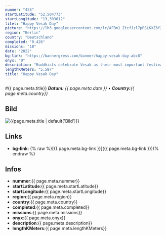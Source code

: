 ```yaml
---
nummer: "455"
startLatitude: "52,504773"
startLongitude: "13,303612"
titel: "Happy Vesak Day"
picture: "https://lh3.googleusercontent.com/lr/AFBm1_ZtcfJzl7pRSLKXZ3f2e3mWb1J4qzR7n_Y4ezkUg6PrNUlruSzC9kbSsGmlShonDZcz4SDT6THU80CRMtXcUjVM9w1o0gguIOnFuWC2wiKsZlAEhfc7QoXxnrXGqd23NAwP3nSO8Vyb1ullLL82CoVKQEZKeInSf3yJ8qBCX03AFnRvO7HMaK9_yUNWUxzXo8OJ9yhrLoEWcejOevbvdq_rgIAsj5OnnwJhyDIDeFeA8I2OWFUMeWt1Ua2BI6cRUoDt-mpYuRxKv69O8caaNKd27ZZdMH6uWBrFvjfZbs_4undNjzHLAx8JAe81jiG7uYmPgUL7i_Atj0SXYdBRlqeO35L3foF7DYUdZZdJ2K34MoFbDQz7gh2pNtENciLok8kgryFKyu0skxy0DkQb8a83Xix8Aq6o0uEisqu4CQ0BRKpaWES5KY5zAP4ZFbiDqKqe-Ub2rbwGk34oUM4epGm5eFIwIAI68cX2iZlMtCTmEk6j574hltf4jKwDxkqYo4CuWTLXuCJI2zUJxE4xsjgB_LtF_aOFDJgBZ4IHS95f6FwIuCaBM128muIdrJotSj9DysT_KpMXUxAnvZcR58oMGRifxtjc-LInejsi1zMseSRt2gh2-2E05DJkp0-2eVVylr-lIGlvgcPvYWoEfvqTi0QHcmVeFOa_1-lVTSSU_V1JTxHjpd-6CMgQYcqHjp_MbJTJP3msJI3j-uHF6-beGMNme1dqI859DQIJiKvejsFjK2A1aPS9LtscwERwaq2o_Jz-5QdnH9eVAraOhXtXjjRpGjc5fWlBJEkXJM5cCHctz7M8mc4OzSNOQbWVMNy3EQEwtIoC4z7x0fDmEdvMHtqmgIqKXPR7GpVCCJPJibgKRRMkpCEVyyl1i8XP23mUwVmt"
region: "Berlin"
country: "Deutschland"
completed: "9.426"
missions: "18"
date: "2022"
bg-link: "https://bannergress.com/banner/happy-vesak-day-abc8"
onyx: "0"
description: "Buddhists celebrate Vesak as their most important festival. This day, they remember Buddha's birth, his enlightenment and his death. Follow the path of Buddah from S-Charlottenburg to S-Savignyplatz."
lengthKMeters: "5,587"
title: "Happy Vesak Day"
---
```


#{{ page.meta.title}}
_**Datum:** {{ page.meta.date }} • **Country:**{{ page.meta.country}}_

## Bild
![{{page.meta.title | default('Bild')}}]({{page.meta.picture}})

## Links
- **bg-link**: {% raw %}[{{ page.meta.bg-link }}]({{ page.meta.bg-link }}){% endraw %}

## Infos
- **nummer**:{{ page.meta.nummer}}
- **startLatitude**:{{ page.meta.startLatitude}}
- **startLongitude**:{{ page.meta.startLongitude}}
- **region**:{{ page.meta.region}}
- **country**:{{ page.meta.country}}
- **completed**:{{ page.meta.completed}}
- **missions**:{{ page.meta.missions}}
- **onyx**:{{ page.meta.onyx}}
- **description**:{{ page.meta.description}}
- **lengthKMeters**:{{ page.meta.lengthKMeters}}


